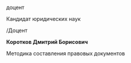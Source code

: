 доцент

Кандидат юридических наук

/Доцент

**Коротков Дмитрий Борисович**

Методика составления правовых документов